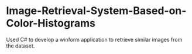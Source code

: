 # Image-Retrieval-System-Based-on-Color-Histograms
Used C# to develop a winform application to retrieve similar images from the dataset.
